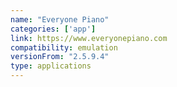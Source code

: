 ```yaml
---
name: "Everyone Piano"
categories: ['app']
link: https://www.everyonepiano.com
compatibility: emulation
versionFrom: "2.5.9.4"
type: applications
---
```


